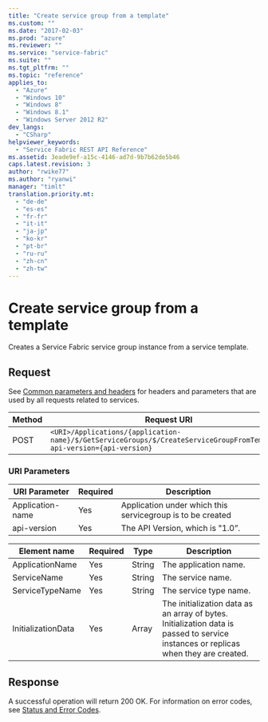 ```yaml
---
title: "Create service group from a template"
ms.custom: ""
ms.date: "2017-02-03"
ms.prod: "azure"
ms.reviewer: ""
ms.service: "service-fabric"
ms.suite: ""
ms.tgt_pltfrm: ""
ms.topic: "reference"
applies_to: 
  - "Azure"
  - "Windows 10"
  - "Windows 8"
  - "Windows 8.1"
  - "Windows Server 2012 R2"
dev_langs: 
  - "CSharp"
helpviewer_keywords: 
  - "Service Fabric REST API Reference"
ms.assetid: 3eade9ef-a15c-4146-ad7d-9b7b62de5b46
caps.latest.revision: 3
author: "rwike77"
ms.author: "ryanwi"
manager: "timlt"
translation.priority.mt: 
  - "de-de"
  - "es-es"
  - "fr-fr"
  - "it-it"
  - "ja-jp"
  - "ko-kr"
  - "pt-br"
  - "ru-ru"
  - "zh-cn"
  - "zh-tw"
---
```

# Create service group from a template
Creates a Service Fabric service group instance from a service template.  
  
## Request  
 See [Common parameters and headers](service.md#bk_common) for headers and parameters that are used by all requests related to services.  
  
|Method|Request URI|  
|------------|-----------------|  
|POST|`<URI>/Applications/{application-name}/$/GetServiceGroups/$/CreateServiceGroupFromTemplate?api-version={api-version}`|  
  
### URI Parameters  
  
|URI Parameter|Required|Description|  
|-------------------|--------------|-----------------|  
|Application-name|Yes|Application under which this servicegroup is to be created|  
|api-version|Yes|The API Version, which is "1.0”.|  
  
|Element name|Required|Type|Description|  
|------------------|--------------|----------|-----------------|  
|ApplicationName|Yes|String|The application name.|  
|ServiceName|Yes|String|The service name.|  
|ServiceTypeName|Yes|String|The service type name.|  
|InitializationData|Yes|Array|The initialization data as an array of bytes. Initialization data is passed to service instances or replicas when they are created.|  
  
## Response  
 A successful operation will return 200 OK. For information on error codes, see [Status and Error Codes](status-and-error-codes1.md).